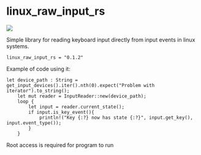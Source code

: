 # linux_raw_input_rs

[![](http://meritbadge.herokuapp.com/linux_raw_input_rs)](https://crates.io/crates/linux_raw_input_rs)

Simple library for reading keyboard input directly from input events in linux systems.

```
linux_raw_input_rs = "0.1.2"
```

Example of code using it:
```
let device_path : String = get_input_devices().iter().nth(0).expect("Problem with iterator").to_string();
    let mut reader = InputReader::new(device_path);
    loop {
        let input = reader.current_state();
        if input.is_key_event(){
            println!("Key {:?} now has state {:?}", input.get_key(), input.event_type());
        }
    }
```
Root access is required for program to run